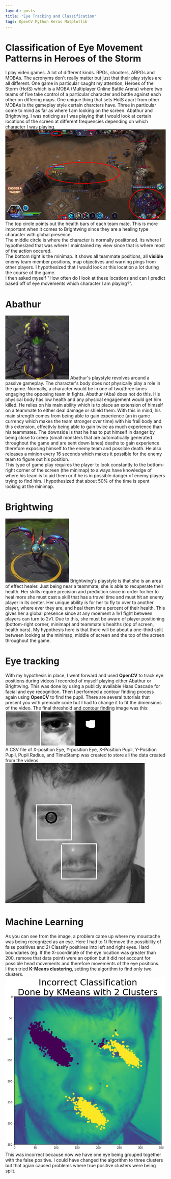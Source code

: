 ```yaml
---
layout: posts
title: "Eye Tracking and Classification"
tags: OpenCV Python Keras Matplotlib
---
```


# Classification of Eye Movement Patterns in Heroes of the Storm

I play video games. A lot of different kinds. RPGs, shooters, ARPGs and MOBAs. The acronyms don't really matter but just that
their play styles are all different. One game in particular caught my attention, Heroes of the Storm (HotS) which is a MOBA 
(Multiplayer Online Battle Arena) where two teams of five take control of a particular character and battle against each other 
on differing maps. One unique thing that sets HotS apart from other MOBAs is the gameplay style certain charcters have. Three 
in particular come to mind as far as where I am looking on the screen. Abathur and Brightwing. I was noticing 
as I was playing that I would look at certain locations of the screen at different frequencies depending on which character I was playing. 
<br>
<img src="/assets/images/locations.png" alt="Locations">
The top circle points out the health bars of each team mate. This is more important when it comes to Brightwing since they are 
a healing type character with global presence. 
<br>
The middle circle is where the character is normally posiitoned. Its where I hypothesized that was where I maintained my view since that is where most of the action occured.
<br>
The bottom right is the minimap. It shows all teammate positions, all <b>visible</b> enemy team member positions, map objectives and warning pings from other players. I hypothesized that I would look at this location a lot during the course of the game.
<br>
I then asked myself "How often do I look at these locations and can I predict based off of eye movements which character I am 
playing?". 
<br>
<h1>Abathur</h1>
<img src="/assets/images/aba.jpg" alt="Abathur">
Abathur's playstyle revolves around a passive gameplay. The character's body does not physically play a role in the game. 
Normally, a character would be in one of two/three lanes engaging the opposing team in fights. Abathur (Aba) does not do this. 
His physical body has low health and any physical engagement would get him killed. He relies on his main ability which is to place an extension of himself on a teammate to either deal damage or shield them. With this in mind, his main strength comes from being able to gain experience (an in game currency which makes the team stronger over time) with his frail body and this extension, effectivly being able to gain twice as much experience than his teammates. The downside is that he has to put himself in danger by being close to creep (small monsters that are automatically generated throughout the game and are sent down lanes) deaths to gain experience therefore exposing himself to the enemy team and possible death. He also releases a minion every 16 seconds which makes it possible for the enemy team to figure out his position.
<br>
This type of game play requires the player to look constantly to the bottom-right corner of the screen (the minimap) to always have knowledge of where his team is to aid them or if he is in possible danger of enemy players trying to find him. I hypothesized that about 50% of the time is spent looking at the minimap.
<br>
<h1>Brightwing</h1>
<img src="/assets/images/bw.jpg" alt="Brightwing">
Brightwing's playstyle is that she is an area of effect healer. Just being near a teammate, she is able to recuperate their health. Her skills require precision and prediction since in order for her to heal more she must cast a skill that has a travel time and must hit an enemy player in its center. Her unique ability is for her to fly to over to another player, where ever they are, and heal them for a percent of their health. This gives her a global presence since at any moement a 1v1 fight between players can turn to 2v1. Due to this, she must be aware of player positioning (bottom-right corner, minimap) and teammate's healths (top of screen, health bars). My hypothesis here is that there will be about a one-third split between looking at the minimap, middle of screen and the top of the screen throughout the game. 
<br>
<h1>Eye tracking</h1>
With my hypothesis in place, I went forward and used <b>OpenCV</b> to track eye positions during videos I recorded of myself playing either Abathur or Brightwing. This was done by using a publicly available Haas Cascade for facial and eye recognition. Then I performed a contour finding process again using <b>OpenCV</b> to find the pupil. There are several tutorials that present you with premade code but I had to change it to fit the dimensions of the video. The final threshold and contour finding image was this:
<br>
<img src="/assets/images/stacked.png" alt="Contour">
<br>A CSV file of X-position Eye, Y-position Eye, X-Position Pupil, Y-Position Pupil, Pupil Radius, and TimeStamp was created to store all the data created from the videos. 
<br>
<img src="/assets/images/face.jpeg" alt="Face Eye Tracked">
<br>
<h1>Machine Learning</h1>
As you can see from the image, a problem came up where my moustache was being recognized as an eye. Here I had to 1) Remove the possibility of false positives and 2) Classify positives into left and right eyes. Hard boundaries (eg. If the X-coordinate of the eye location was greater than 200, remove that data point) were an option but it did not account for possible head movements and therefore movements of the eye positions.
<br>
I then tried <b> K-Means clustering</b>, setting the algorithm to find only two clusters. 
<img src="/assets/images/incorr_kmeans.png" alt="Kmeans">
This was incorrect because now we have one eye being grouped together with the false positive. I could have changed the algorithm to three clusters but that agian caused problems where true positive clusters were being split. 


